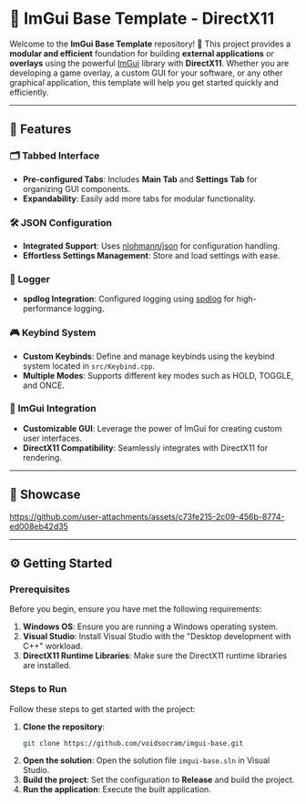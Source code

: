 # 🎨 ImGui Base Template - DirectX11

Welcome to the **ImGui Base Template** repository! 🚀 This project provides a **modular and efficient** foundation for building **external applications** or **overlays** using the powerful [ImGui](https://github.com/ocornut/imgui) library with **DirectX11**. Whether you are developing a game overlay, a custom GUI for your software, or any other graphical application, this template will help you get started quickly and efficiently.

---

## 🌟 Features

### 🗂️ Tabbed Interface
- **Pre-configured Tabs**: Includes **Main Tab** and **Settings Tab** for organizing GUI components.
- **Expandability**: Easily add more tabs for modular functionality.

### 🛠️ JSON Configuration
- **Integrated Support**: Uses [nlohmann/json](https://github.com/nlohmann/json) for configuration handling.
- **Effortless Settings Management**: Store and load settings with ease.

### 📝 Logger
- **spdlog Integration**: Configured logging using [spdlog](https://github.com/gabime/spdlog) for high-performance logging.

### 🎮 Keybind System
- **Custom Keybinds**: Define and manage keybinds using the keybind system located in `src/Keybind.cpp`.
- **Multiple Modes**: Supports different key modes such as HOLD, TOGGLE, and ONCE.

### 🎨 ImGui Integration
- **Customizable GUI**: Leverage the power of ImGui for creating custom user interfaces.
- **DirectX11 Compatibility**: Seamlessly integrates with DirectX11 for rendering.

---

## 📸 Showcase
https://github.com/user-attachments/assets/c73fe215-2c09-456b-8774-ed008eb42d35

---

## ⚙️ Getting Started

### Prerequisites

Before you begin, ensure you have met the following requirements:
1. **Windows OS**: Ensure you are running a Windows operating system.
2. **Visual Studio**: Install Visual Studio with the "Desktop development with C++" workload.
3. **DirectX11 Runtime Libraries**: Make sure the DirectX11 runtime libraries are installed.

### Steps to Run

Follow these steps to get started with the project:
1. **Clone the repository**:
    ```bash
    git clone https://github.com/voidsocram/imgui-base.git
    ```
2. **Open the solution**: Open the solution file `imgui-base.sln` in Visual Studio.
3. **Build the project**: Set the configuration to **Release** and build the project.
4. **Run the application**: Execute the built application.
